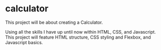 # calculator

This project will be about creating a Calculator.

Using all the skills I have up until now within HTML, CSS, and Javascript.
This project will feature HTML structure, CSS styling and Flexbox, and Javascript basics.